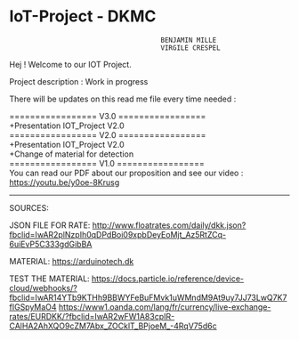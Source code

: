 # IoT-Project - DKMC
                                          BENJAMIN MILLE
                                          VIRGILE CRESPEL
Hej ! 
Welcome to our IOT Project.

Project description : Work in progress

There will be updates on this read me file every time needed :

================= V3.0 =================<br/>
+Presentation IOT_Project V2.0<br/>
================= V2.0 =================<br/>
+Presentation IOT_Project V2.0<br/>
+Change of material for detection<br/>
================= V1.0 =================<br/>
You can read our PDF about our proposition and see our video : https://youtu.be/y0oe-8Krusg<br/>



--------------------------------------------------
SOURCES:

JSON FILE FOR RATE:
http://www.floatrates.com/daily/dkk.json?fbclid=IwAR2plNzpIh0qDPdBoi09xpbDeyEoMjt_Az5RtZCq-6uiEvP5C333gdGibBA

MATERIAL:
https://arduinotech.dk

TEST THE MATERIAL:
https://docs.particle.io/reference/device-cloud/webhooks/?fbclid=IwAR14YTb9KTHh9BBWYFeBuFMvk1uWMndM9At9uy7JJ73LwQ7K7fIGSpyMaO4
https://www1.oanda.com/lang/fr/currency/live-exchange-rates/EURDKK/?fbclid=IwAR2wFW1A83cpIR-CAlHA2AhXQO9cZM7Abx_ZOCklT_BPjoeM_-4RqV75d6c

